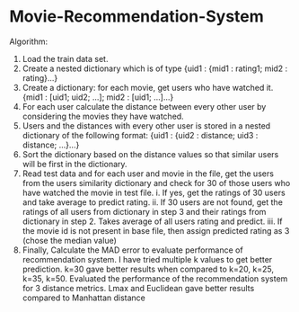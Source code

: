 # Movie-Recommendation-System

Algorithm:
1. Load the train data set.
2. Create a nested dictionary which is of type
{uid1 : {mid1 : rating1; mid2 : rating}...}
3. Create a dictionary: for each movie, get users who have watched it.
{mid1 : [uid1; uid2; ...]; mid2 : [uid1; ...]...}
4. For each user calculate the distance between every other user by considering
the movies they have watched.
5. Users and the distances with every other user is stored in a nested dictionary
of the following format:
{uid1 : {uid2 : distance; uid3 : distance; ...}...}
6. Sort the dictionary based on the distance values so that similar users will
be first in the dictionary.
7. Read test data and for each user and movie in the file, get the users from the
users similarity dictionary and check for 30 of those users who have watched
the movie in test file.
i. If yes, get the ratings of 30 users and take average to predict rating.
ii. If 30 users are not found, get the ratings of all users from dictionary in step
3 and their ratings from dictionary in step 2. Takes average of all users rating
and predict.
iii. If the movie id is not present in base file, then assign predicted rating as
3 (chose the median value)
8. Finally, Calculate the MAD error to evaluate performance of recommendation
system.
I have tried multiple k values to get better prediction.
k=30 gave better results when compared to k=20, k=25, k=35, k=50.
Evaluated the performance of the recommendation system for 3 distance metrics.
Lmax and Euclidean gave better results compared to Manhattan distance
